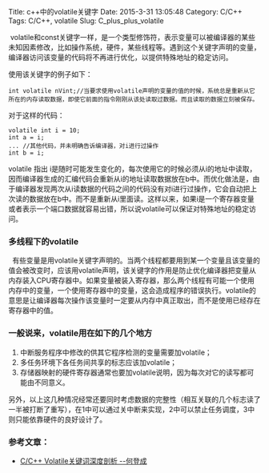 Title: c++中的volatile关键字
Date: 2015-3-31 13:05:48
Category: C/C++
Tags: C/C++, volatile
Slug: C_plus_plus_volatile

&nbsp;volatile和const关键字一样，是一个类型修饰符，表示变量可以被编译器的某些未知因素修改，比如操作系统，硬件，某些线程等。遇到这个关键字声明的变量，编译器访问该变量的代码将不再进行优化，以提供特殊地址的稳定访问。


 使用该关键字的例子如下： 
```
int volatile nVint;//当要求使用volatile声明的变量的值的时候，系统总是重新从它所在的内存读取数据，即使它前面的指令刚刚从该处读取过数据。而且读取的数据立刻被保存。
```

对于这样的代码：
```
volatile int i = 10; 
int a = i;
... //其他代码，并未明确告诉编译器，对i进行过操作
int b = i;
```
volatile 指出 i是随时可能发生变化的，每次使用它的时候必须从i的地址中读取，因而编译器生成的汇编代码会重新从i的地址读取数据放在b中。而优化做法是，由于编译器发现两次从i读数据的代码之间的代码没有对i进行过操作，它会自动把上次读的数据放在b中。而不是重新从i里面读。这样以来，如果i是一个寄存器变量或者表示一个端口数据就容易出错，所以说volatile可以保证对特殊地址的稳定访问。

### 多线程下的volatile  

&nbsp;&nbsp;有些变量是用volatile关键字声明的。当两个线程都要用到某一个变量且该变量的值会被改变时，应该用volatile声明，该关键字的作用是防止优化编译器把变量从内存装入CPU寄存器中。如果变量被装入寄存器，那么两个线程有可能一个使用内存中的变量，一个使用寄存器中的变量，这会造成程序的错误执行。volatile的意思是让编译器每次操作该变量时一定要从内存中真正取出，而不是使用已经存在寄存器中的值。


### 一般说来，volatile用在如下的几个地方
1. 中断服务程序中修改的供其它程序检测的变量需要加volatile；
2. 多任务环境下各任务间共享的标志应该加volatile；
3. 存储器映射的硬件寄存器通常也要加volatile说明，因为每次对它的读写都可能由不同意义。

另外，以上这几种情况经常还要同时考虑数据的完整性（相互关联的几个标志读了一半被打断了重写），在1中可以通过关中断来实现，2中可以禁止任务调度，3中则只能依靠硬件的良好设计了。


### 参考文章：
* [C/C++ Volatile关键词深度剖析 --何登成](http://hedengcheng.com/?p=725)